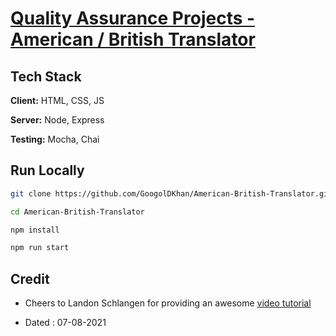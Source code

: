 # [Quality Assurance Projects - American / British Translator](https://www.freecodecamp.org/learn/quality-assurance/quality-assurance-projects/american-british-translator)

## Tech Stack

**Client:** HTML, CSS, JS

**Server:** Node, Express

**Testing:** Mocha, Chai

## Run Locally

```bash
git clone https://github.com/GoogolDKhan/American-British-Translator.git

cd American-British-Translator

npm install

npm run start
```

## Credit

- Cheers to Landon Schlangen for providing an awesome [video tutorial](https://youtu.be/kLt7FG-6iEA)

- Dated : 07-08-2021
